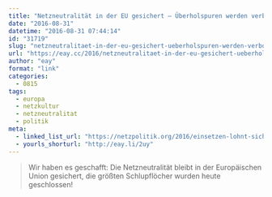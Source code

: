 ```yaml
---
title: "Netzneutralität in der EU gesichert – Überholspuren werden verboten!"
date: "2016-08-31"
datetime: "2016-08-31 07:44:14"
id: "31719"
slug: "netzneutralitaet-in-der-eu-gesichert-ueberholspuren-werden-verboten"
url: "https://eay.cc/2016/netzneutralitaet-in-der-eu-gesichert-ueberholspuren-werden-verboten/"
author: "eay"
format: "link"
categories:
  - 0815
tags:
  - europa
  - netzkultur
  - netzneutralitat
  - politik
meta:
  - linked_list_url: "https://netzpolitik.org/2016/einsetzen-lohnt-sich-netzneutralitaet-in-der-eu-gesichert-ueberholspuren-werden-verboten/"
  - yourls_shorturl: "http://eay.li/2uy"
---
```


> Wir haben es geschafft: Die Netzneutralität bleibt in der Europäischen Union gesichert, die größten Schlupflöcher wurden heute geschlossen!
